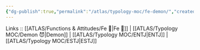 ```yaml
---
{"dg-publish":true,"permalink":"/atlas/typology-moc/fe-demon/","created":"2023-01-05T12:06:16.127+01:00","updated":"2023-04-08T10:59:03.805+02:00"}
---
```


Links :: [[ATLAS/Functions & Attitudes/Fe 💉\|Fe 💉]] | [[ATLAS/Typology MOC/Demon 😈\|Demon]] | [[ATLAS/Typology MOC/ENTJ\|ENTJ]] | [[ATLAS/Typology MOC/ESTJ\|ESTJ]]
